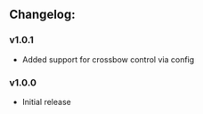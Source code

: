 ## Changelog:

### v1.0.1
- Added support for crossbow control via config

### v1.0.0
- Initial release
